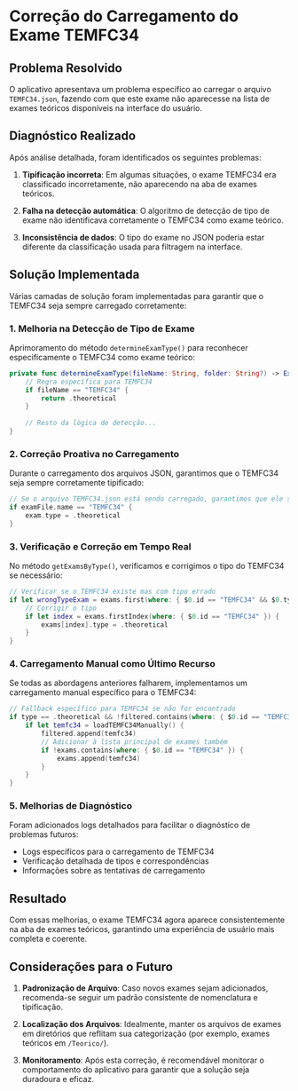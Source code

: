 # Correção do Carregamento do Exame TEMFC34

## Problema Resolvido

O aplicativo apresentava um problema específico ao carregar o arquivo `TEMFC34.json`, fazendo com que este exame não aparecesse na lista de exames teóricos disponíveis na interface do usuário.

## Diagnóstico Realizado

Após análise detalhada, foram identificados os seguintes problemas:

1. **Tipificação incorreta**: Em algumas situações, o exame TEMFC34 era classificado incorretamente, não aparecendo na aba de exames teóricos.

2. **Falha na detecção automática**: O algoritmo de detecção de tipo de exame não identificava corretamente o TEMFC34 como exame teórico.

3. **Inconsistência de dados**: O tipo do exame no JSON poderia estar diferente da classificação usada para filtragem na interface.

## Solução Implementada

Várias camadas de solução foram implementadas para garantir que o TEMFC34 seja sempre carregado corretamente:

### 1. Melhoria na Detecção de Tipo de Exame

Aprimoramento do método `determineExamType()` para reconhecer especificamente o TEMFC34 como exame teórico:

```swift
private func determineExamType(fileName: String, folder: String?) -> Exam.ExamType {
    // Regra específica para TEMFC34
    if fileName == "TEMFC34" {
        return .theoretical
    }
    
    // Resto da lógica de detecção...
}
```

### 2. Correção Proativa no Carregamento

Durante o carregamento dos arquivos JSON, garantimos que o TEMFC34 seja sempre corretamente tipificado:

```swift
// Se o arquivo TEMFC34.json está sendo carregado, garantimos que ele seja do tipo teórico
if examFile.name == "TEMFC34" {
    exam.type = .theoretical
}
```

### 3. Verificação e Correção em Tempo Real

No método `getExamsByType()`, verificamos e corrigimos o tipo do TEMFC34 se necessário:

```swift
// Verificar se o TEMFC34 existe mas com tipo errado
if let wrongTypeExam = exams.first(where: { $0.id == "TEMFC34" && $0.type != .theoretical }) {
    // Corrigir o tipo
    if let index = exams.firstIndex(where: { $0.id == "TEMFC34" }) {
        exams[index].type = .theoretical
    }
}
```

### 4. Carregamento Manual como Último Recurso

Se todas as abordagens anteriores falharem, implementamos um carregamento manual específico para o TEMFC34:

```swift
// Fallback específico para TEMFC34 se não for encontrado
if type == .theoretical && !filtered.contains(where: { $0.id == "TEMFC34" }) {
    if let temfc34 = loadTEMFC34Manually() {
        filtered.append(temfc34)
        // Adicionar à lista principal de exames também
        if !exams.contains(where: { $0.id == "TEMFC34" }) {
            exams.append(temfc34)
        }
    }
}
```

### 5. Melhorias de Diagnóstico

Foram adicionados logs detalhados para facilitar o diagnóstico de problemas futuros:

- Logs específicos para o carregamento de TEMFC34
- Verificação detalhada de tipos e correspondências
- Informações sobre as tentativas de carregamento

## Resultado

Com essas melhorias, o exame TEMFC34 agora aparece consistentemente na aba de exames teóricos, garantindo uma experiência de usuário mais completa e coerente.

## Considerações para o Futuro

1. **Padronização de Arquivo**: Caso novos exames sejam adicionados, recomenda-se seguir um padrão consistente de nomenclatura e tipificação.

2. **Localização dos Arquivos**: Idealmente, manter os arquivos de exames em diretórios que reflitam sua categorização (por exemplo, exames teóricos em `/Teorico/`).

3. **Monitoramento**: Após esta correção, é recomendável monitorar o comportamento do aplicativo para garantir que a solução seja duradoura e eficaz.